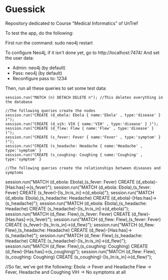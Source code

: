 # Guessick
Repository dedicated to Course "Medical Informatics" of UnTref


To test the app, do the following:

First run the command: sudo neo4j restart

To configure Neo4j, if it isn't done yet, go to http://localhost:7474/
 And set the user data:
   * Admin: neo4j (by default)
   * Pass:  neo4j (by default)
   * Reconfigure pass to: 1234

Then, run all these queries to set some test data:

    session.run("MATCH (n) DETACH DELETE n"); //This deletes everything in the database
   
    //The following queries create the nodes
    session.run("CREATE (d_ebola: Ebola { name:'Ebola' , type:'disease' } )");
    session.run("CREATE (d_vih: VIH { name:'VIH' , type:'disease' } )");
    session.run("CREATE (d_flew: Flew { name:'Flew' , type:'disease' } )");
    session.run("CREATE (s_fever: Fever { name:'Fever' , type:'symptom' } )");
    session.run("CREATE (s_headache: Headache { name:'Headache' , type:'symptom' }
    session.run("CREATE (s_coughing: Coughing { name:'Coughing' , type:'symptom' }

    //The following queries create the relationships between diseases and symptoms
   session.run("MATCH (d_ebola: Ebola),(s_fever: Fever) CREATE (d_ebola)-[Has:has]->(s_fever)");
   session.run("MATCH (d_ebola: Ebola),(s_fever: Fever) CREATE (s_fever)-[Is_In:is_in]->(d_ebola)");
   session.run("MATCH (d_ebola: Ebola),(s_headache: Headache) CREATE (d_ebola)-[Has:has]->(s_headache)");
   session.run("MATCH (d_ebola: Ebola),(s_headache: Headache) CREATE (s_headache)-[Is_In:is_in]->(d_ebola)");
   session.run("MATCH (d_flew: Flew),(s_fever: Fever) CREATE (d_flew)-[Has:has]->(s_fever)");
   session.run("MATCH (d_flew: Flew),(s_fever: Fever) CREATE (s_fever)-[Is_In:is_in]->(d_flew)");
   session.run("MATCH (d_flew: Flew),(s_headache: Headache) CREATE (d_flew)-[Has:has]->(s_headache)");
   session.run("MATCH (d_flew: Flew),(s_headache: Headache) CREATE (s_headache)-[Is_In:is_in]->(d_flew)");
   session.run("MATCH (d_flew: Flew),(s_coughing: Coughing) CREATE (d_flew)-[Has:has]->(s_coughing)");
   session.run("MATCH (d_flew: Flew),(s_coughing: Coughing) CREATE (s_coughing)-[Is_In:is_in]->(d_flew)");

  //So far, we've got the following:
	Ebola -> Fever and Headache
	Flew -> Fever, Headache and Coughing
	VIH -> No symptoms at all